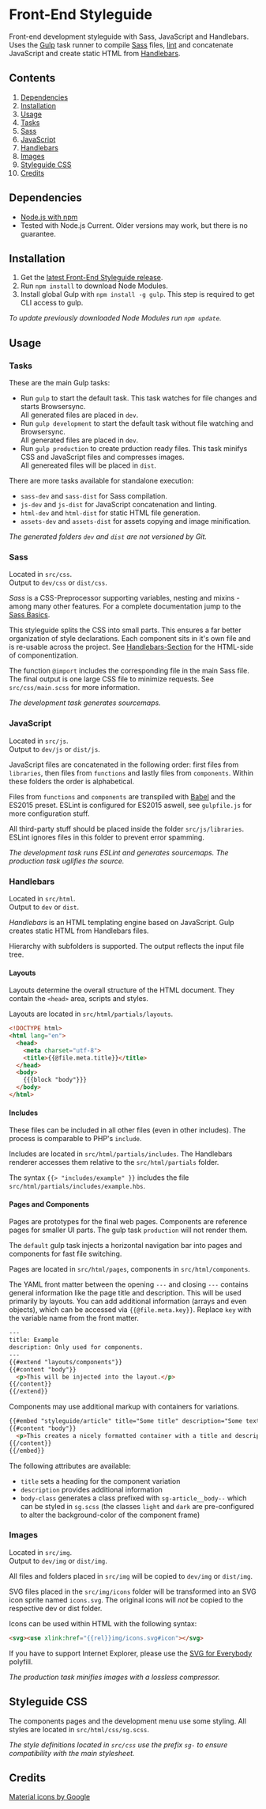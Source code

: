 # Front-End Styleguide
Front-end development styleguide with Sass, JavaScript and Handlebars.
Uses the [Gulp](http://gulpjs.com/) task runner to compile [Sass](http://sass-lang.com/) files, [lint](http://eslint.org/) and concatenate JavaScript and create static HTML from [Handlebars](http://handlebarsjs.com/).


## Contents
1. [Dependencies](#dependencies)
2. [Installation](#installation)
3. [Usage](#usage)
  1. [Tasks](#tasks)
  2. [Sass](#sass)
  3. [JavaScript](#javascript)
  4. [Handlebars](#handlebars)
  5. [Images](#images)
4. [Styleguide CSS](#styleguide-css)
5. [Credits](#credits)


## Dependencies
* [Node.js with npm](https://nodejs.org/)
* Tested with Node.js Current. Older versions may work, but there is no guarantee.


## Installation
1. Get the [latest Front-End Styleguide release](https://github.com/MVSde/styleguide/releases/latest).
2. Run `npm install` to download Node Modules.
3. Install global Gulp with `npm install -g gulp`. This step is required to get CLI access to gulp.


*To update previously downloaded Node Modules run `npm update`.*


## Usage

### Tasks
These are the main Gulp tasks:
* Run `gulp` to start the default task. This task watches for file changes and starts Browsersync.  
All generated files are placed in `dev`.
* Run `gulp development` to start the default task without file watching and Browsersync.  
All generated files are placed in `dev`.
* Run `gulp production` to create prduction ready files. This task minifys CSS and JavaScript files and compresses images.  
All genereated files will be placed in `dist`.

There are more tasks available for standalone execution:
* `sass-dev` and `sass-dist` for Sass compilation.
* `js-dev` and `js-dist` for JavaScript concatenation and linting.
* `html-dev` and `html-dist` for static HTML file generation.
* `assets-dev` and `assets-dist` for assets copying and image minification.

*The generated folders `dev` and `dist` are not versioned by Git.*


### Sass
Located in `src/css`.  
Output to `dev/css` or `dist/css`.

*Sass* is a CSS-Preprocessor supporting variables, nesting and mixins - among many other features. For a complete documentation jump to the [Sass Basics](http://sass-lang.com/guide).

This styleguide splits the CSS into small parts. This ensures a far better organization of style declarations. Each component sits in it's own file and is re-usable across the project. See [Handlebars-Section](#handlebars) for the HTML-side of componentization.

The function `@import` includes the corresponding file in the main Sass file. The final output is one large CSS file to minimize requests. See `src/css/main.scss` for more information.

*The development task generates sourcemaps.*


### JavaScript
Located in `src/js`.  
Output to `dev/js` or `dist/js`.

JavaScript files are concatenated in the following order: first files from `libraries`, then files from `functions` and lastly files from `components`. Within these folders the order is alphabetical.

Files from `functions` and `components` are transpiled with [Babel](https://babeljs.io/) and the ES2015 preset. ESLint is configured for ES2015 aswell, see `gulpfile.js` for more configuration stuff.

All third-party stuff should be placed inside the folder `src/js/libraries`. ESLint ignores files in this folder to prevent error spamming.

*The development task runs ESLint and generates sourcemaps. The production task uglifies the source.*


### Handlebars
Located in `src/html`.  
Output to `dev` or `dist`.

*Handlebars* is an HTML templating engine based on JavaScript. Gulp creates static HTML from Handlebars files.

Hierarchy with subfolders is supported. The output reflects the input file tree.


#### Layouts
Layouts determine the overall structure of the HTML document. They contain the `<head>` area, scripts and styles.

Layouts are located in `src/html/partials/layouts`.

```html
<!DOCTYPE html>
<html lang="en">
  <head>
    <meta charset="utf-8">
    <title>{{@file.meta.title}}</title>
  </head>
  <body>
    {{{block "body"}}}
  </body>
</html>
```


#### Includes
These files can be included in all other files (even in other includes). The process is comparable to PHP's `include`.

Includes are located in `src/html/partials/includes`. The Handlebars renderer accesses them relative to the `src/html/partials` folder.

The syntax `{{> "includes/example" }}` includes the file `src/html/partials/includes/example.hbs`.


#### Pages and Components
Pages are prototypes for the final web pages.
Components are reference pages for smaller UI parts. The gulp task `production` will not render them.

The `default` gulp task injects a horizontal navigation bar into pages and components for fast file switching.

Pages are located in `src/html/pages`, components in `src/html/components`.

The YAML front matter between the opening `---` and closing `---` contains general information like the page title and description. This will be used primarily by layouts. You can add additional information (arrays and even objects), which can be accessed via `{{@file.meta.key}}`. Replace `key` with the variable name from the front matter.

```html
---
title: Example
description: Only used for components.
---
{{#extend "layouts/components"}}
{{#content "body"}}
  <p>This will be injected into the layout.</p>
{{/content}}
{{/extend}}
```

Components may use additional markup with containers for variations.

```html
{{#embed "styleguide/article" title="Some title" description="Some text" body-class="dark"}}
{{#content "body"}}
  <p>This creates a nicely formatted container with a title and description.</p>
{{/content}}
{{/embed}}
```

The following attributes are available:
* `title` sets a heading for the component variation
* `description` provides additional information
* `body-class` generates a class prefixed with `sg-article__body--` which can be styled in `sg.scss` (the classes `light` and `dark` are pre-configured to alter the background-color of the component frame)


### Images
Located in `src/img`.  
Output to `dev/img` or `dist/img`.

All files and folders placed in `src/img` will be copied to `dev/img` or `dist/img`.

SVG files placed in the `src/img/icons` folder will be transformed into an SVG icon sprite named `icons.svg`. The original icons will *not* be copied to the respective dev or dist folder.

Icons can be used within HTML with the following syntax:

```html
<svg><use xlink:href="{{rel}}img/icons.svg#icon"></svg>
```

If you have to support Internet Explorer, please use the [SVG for Everybody](https://github.com/jonathantneal/svg4everybody) polyfill.

*The production task minifies images with a lossless compressor.*


## Styleguide CSS
The components pages and the development menu use some styling. All styles are located in `src/html/css/sg.scss`.

*The style definitions located in `src/css` use the prefix `sg-` to ensure compatibility with the main stylesheet.*


## Credits

[Material icons by Google](https://design.google.com/icons/)

